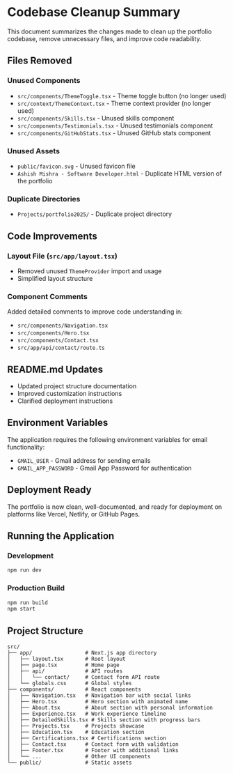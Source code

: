 # Codebase Cleanup Summary

This document summarizes the changes made to clean up the portfolio codebase, remove unnecessary files, and improve code readability.

## Files Removed

### Unused Components
- `src/components/ThemeToggle.tsx` - Theme toggle button (no longer used)
- `src/context/ThemeContext.tsx` - Theme context provider (no longer used)
- `src/components/Skills.tsx` - Unused skills component
- `src/components/Testimonials.tsx` - Unused testimonials component
- `src/components/GitHubStats.tsx` - Unused GitHub stats component

### Unused Assets
- `public/favicon.svg` - Unused favicon file
- `Ashish Mishra - Software Developer.html` - Duplicate HTML version of the portfolio

### Duplicate Directories
- `Projects/portfolio2025/` - Duplicate project directory

## Code Improvements

### Layout File (`src/app/layout.tsx`)
- Removed unused `ThemeProvider` import and usage
- Simplified layout structure

### Component Comments
Added detailed comments to improve code understanding in:
- `src/components/Navigation.tsx`
- `src/components/Hero.tsx`
- `src/components/Contact.tsx`
- `src/app/api/contact/route.ts`

## README.md Updates
- Updated project structure documentation
- Improved customization instructions
- Clarified deployment instructions

## Environment Variables
The application requires the following environment variables for email functionality:
- `GMAIL_USER` - Gmail address for sending emails
- `GMAIL_APP_PASSWORD` - Gmail App Password for authentication

## Deployment Ready
The portfolio is now clean, well-documented, and ready for deployment on platforms like Vercel, Netlify, or GitHub Pages.

## Running the Application

### Development
```bash
npm run dev
```

### Production Build
```bash
npm run build
npm start
```

## Project Structure
```
src/
├── app/                 # Next.js app directory
│   ├── layout.tsx       # Root layout
│   ├── page.tsx         # Home page
│   ├── api/             # API routes
│   │   └── contact/     # Contact form API route
│   └── globals.css      # Global styles
├── components/          # React components
│   ├── Navigation.tsx   # Navigation bar with social links
│   ├── Hero.tsx         # Hero section with animated name
│   ├── About.tsx        # About section with personal information
│   ├── Experience.tsx   # Work experience timeline
│   ├── DetailedSkills.tsx # Skills section with progress bars
│   ├── Projects.tsx     # Projects showcase
│   ├── Education.tsx    # Education section
│   ├── Certifications.tsx # Certifications section
│   ├── Contact.tsx      # Contact form with validation
│   ├── Footer.tsx       # Footer with additional links
│   └── ...              # Other UI components
└── public/              # Static assets
```